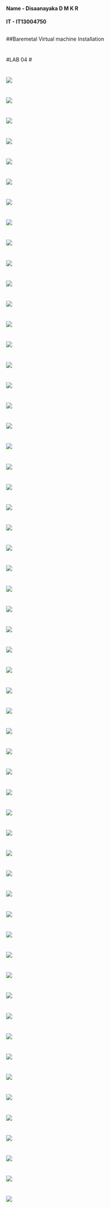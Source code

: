 #### Name - Disaanayaka D M K R 
#### IT   - IT13004750
##
##Baremetal Virtual machine Installation
#
#LAB 04 #
#
![](http://i.imgur.com/LE0c0Wb.png)
#
![](http://i.imgur.com/LLNm5VM.png)
#
![](http://i.imgur.com/OJBtKIy.png)
#
![](http://i.imgur.com/iCA9c1I.png)
#
![](http://i.imgur.com/3YkVXkC.png)
#
![](http://i.imgur.com/xheyUbJ.png)
#
![](http://i.imgur.com/DlkbL12.png)
#
![](http://i.imgur.com/g8GahZS.png)
#
![](http://i.imgur.com/6DK6QB9.png)
#
![](http://i.imgur.com/WjdoveA.png)
#
![](http://i.imgur.com/ngGnatE.png)
#
![](http://i.imgur.com/0pWx6r3.png)
#
![](http://i.imgur.com/6c0TD0v.png)
#
![](http://i.imgur.com/5AetfIl.png)
#
![](http://i.imgur.com/UatXUQf.png)
#
![](http://i.imgur.com/i8uKSZI.png)
#
![](http://i.imgur.com/X1SgUCs.png)
#
![](http://i.imgur.com/26cDhSs.png)
#
![](http://i.imgur.com/IzzPETv.png)
#
![](http://i.imgur.com/rLbzyJT.png)
#
![](http://i.imgur.com/C0gtaK2.png)
#
![](http://i.imgur.com/DXZzn1C.png)
#
![](http://i.imgur.com/CJQYYYR.png)
#
![](http://i.imgur.com/GARA6Ku.png)
#
![](http://i.imgur.com/yo1XrCz.png)
#
![](http://i.imgur.com/OurXTXE.png)
#
![](http://i.imgur.com/pn46ubt.png)
#
![](http://i.imgur.com/5CbyRJq.png)
#
![](http://i.imgur.com/kB7N2TD.png)
#
![](http://i.imgur.com/37cFsfe.png)
#
![](http://i.imgur.com/KFIUOzp.png)
#
![](http://i.imgur.com/xyiUYZL.png)
#
![](http://i.imgur.com/rKWO0tl.png)
#
![](http://i.imgur.com/l7onKqM.png)
#
![](http://i.imgur.com/C8Oz7bs.png)
#
![](http://i.imgur.com/lgZkiIL.png)
#
![](http://i.imgur.com/hI2pwHT.png)
#
![](http://i.imgur.com/vnOG57s.png)
#
![](http://i.imgur.com/CN2BxLn.png)
#
![](http://i.imgur.com/gd78Ddx.png)
#
![](http://i.imgur.com/BPx0DvO.png)
#
![](http://i.imgur.com/3847S3F.png)
#
![](http://i.imgur.com/HKnxRoP.png)
#
![](http://i.imgur.com/W2byA3w.png)
#
![](http://i.imgur.com/zglEf91.png)
#
![](http://i.imgur.com/7XOPvFq.png)
#
![](http://i.imgur.com/PKXYVhd.png)
#
![](http://i.imgur.com/8JH9wbT.png)
#
![](http://i.imgur.com/n9dsC1r.png)
#
![](http://i.imgur.com/oW7BYtB.png)
#
![](http://i.imgur.com/K9xZLZo.png)
#
![](http://i.imgur.com/r4ILg8o.png)
#
![](http://i.imgur.com/ZvDGjIq.png)
#
![](http://i.imgur.com/qZGcv5L.png)
#
![](http://i.imgur.com/SPutGqQ.png)
#
![](http://i.imgur.com/fVZvDWF.png)